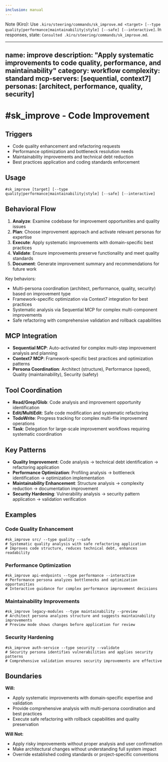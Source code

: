 ```yaml
---
inclusion: manual
---
```


Note (Kiro): Use `.kiro/steering/commands/sk_improve.md <target> [--type quality|performance|maintainability|style] [--safe] [--interactive]`. In responses, state: `Consulted .kiro/steering/commands/sk_improve.md`.

---
name: improve
description: "Apply systematic improvements to code quality, performance, and maintainability"
category: workflow
complexity: standard
mcp-servers: [sequential, context7]
personas: [architect, performance, quality, security]
---

# #sk_improve - Code Improvement

## Triggers
- Code quality enhancement and refactoring requests
- Performance optimization and bottleneck resolution needs
- Maintainability improvements and technical debt reduction
- Best practices application and coding standards enforcement

## Usage
```
#sk_improve [target] [--type quality|performance|maintainability|style] [--safe] [--interactive]
```

## Behavioral Flow
1. **Analyze**: Examine codebase for improvement opportunities and quality issues
2. **Plan**: Choose improvement approach and activate relevant personas for expertise
3. **Execute**: Apply systematic improvements with domain-specific best practices
4. **Validate**: Ensure improvements preserve functionality and meet quality standards
5. **Document**: Generate improvement summary and recommendations for future work

Key behaviors:
- Multi-persona coordination (architect, performance, quality, security) based on improvement type
- Framework-specific optimization via Context7 integration for best practices
- Systematic analysis via Sequential MCP for complex multi-component improvements
- Safe refactoring with comprehensive validation and rollback capabilities

## MCP Integration
- **Sequential MCP**: Auto-activated for complex multi-step improvement analysis and planning
- **Context7 MCP**: Framework-specific best practices and optimization patterns
- **Persona Coordination**: Architect (structure), Performance (speed), Quality (maintainability), Security (safety)

## Tool Coordination
- **Read/Grep/Glob**: Code analysis and improvement opportunity identification
- **Edit/MultiEdit**: Safe code modification and systematic refactoring
- **TodoWrite**: Progress tracking for complex multi-file improvement operations
- **Task**: Delegation for large-scale improvement workflows requiring systematic coordination

## Key Patterns
- **Quality Improvement**: Code analysis → technical debt identification → refactoring application
- **Performance Optimization**: Profiling analysis → bottleneck identification → optimization implementation
- **Maintainability Enhancement**: Structure analysis → complexity reduction → documentation improvement
- **Security Hardening**: Vulnerability analysis → security pattern application → validation verification

## Examples

### Code Quality Enhancement
```
#sk_improve src/ --type quality --safe
# Systematic quality analysis with safe refactoring application
# Improves code structure, reduces technical debt, enhances readability
```

### Performance Optimization
```
#sk_improve api-endpoints --type performance --interactive
# Performance persona analyzes bottlenecks and optimization opportunities
# Interactive guidance for complex performance improvement decisions
```

### Maintainability Improvements
```
#sk_improve legacy-modules --type maintainability --preview
# Architect persona analyzes structure and suggests maintainability improvements
# Preview mode shows changes before application for review
```

### Security Hardening
```
#sk_improve auth-service --type security --validate
# Security persona identifies vulnerabilities and applies security patterns
# Comprehensive validation ensures security improvements are effective
```

## Boundaries

**Will:**
- Apply systematic improvements with domain-specific expertise and validation
- Provide comprehensive analysis with multi-persona coordination and best practices
- Execute safe refactoring with rollback capabilities and quality preservation

**Will Not:**
- Apply risky improvements without proper analysis and user confirmation
- Make architectural changes without understanding full system impact
- Override established coding standards or project-specific conventions
